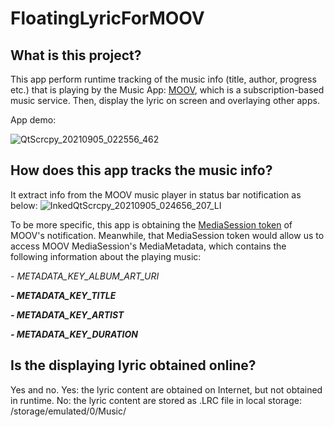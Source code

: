 # FloatingLyricForMOOV

## What is this project?
This app perform runtime tracking of the music info (title, author, progress etc.) that is playing by the Music App: [MOOV](https://moov.hk/), which is a subscription-based music service. Then, display the lyric on screen and overlaying other apps.

App demo:

![QtScrcpy_20210905_022556_462](https://user-images.githubusercontent.com/54059281/132105903-6a1c1fd1-da62-4214-b1a7-daa53a4d7cf1.gif)


## How does this app tracks the music info?
It extract info from the MOOV music player in status bar notification as below:
![InkedQtScrcpy_20210905_024656_207_LI](https://user-images.githubusercontent.com/54059281/132105399-88b80fa4-085c-4d74-be2d-a200374da04e.jpg)

To be more specific, this app is obtaining the [MediaSession token](https://developer.android.google.cn/guide/topics/media/media-controls?hl=zh-cn) of MOOV's notification. Meanwhile, that MediaSession token would allow us to access MOOV MediaSession's MediaMetadata, which contains the following information about the playing music:

*- METADATA_KEY_ALBUM_ART_URI*

***- METADATA_KEY_TITLE***

***- METADATA_KEY_ARTIST***

***- METADATA_KEY_DURATION***

## Is the displaying lyric obtained online?
Yes and no.
Yes: the lyric content are obtained on Internet, but not obtained in runtime.
No: the lyric content are stored as .LRC file in local storage: /storage/emulated/0/Music/
